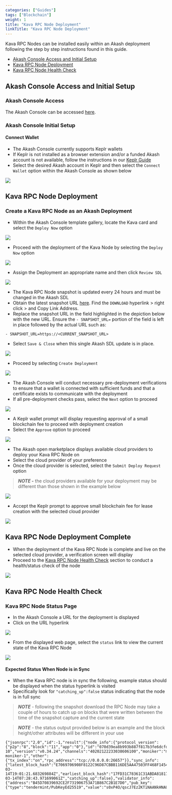 ```yaml
---
categories: ["Guides"]
tags: ["Blockchain"]
weight: 1
title: "Kava RPC Node Deployment"
linkTitle: "Kava RPC Node Deployment"
---
```


Kava RPC Nodes can be installed easily within an Akash deployment following the step by step instructions found in this guide.

- [Akash Console Access and Initial Setup](#akash-console-access-and-initial-setup)
- [Kava RPC Node Deployment](#kava-rpc-node-deployment)
- [Kava RPC Node Health Check](#kava-rpc-node-health-check)

## Akash Console Access and Initial Setup

### Akash Console Access

The Akash Console can be accessed [here](https://console.akash.network/).

### Akash Console Initial Setup

#### Connect Wallet

- The Akash Console currently supports Keplr wallets
- If Keplr is not installed as a browser extension and/or a funded Akash account is not available, follow the instructions in our [Keplr Guide](/docs/docs/getting-started/token-and-wallets/#keplr-wallet)
- Select the desired Akash account in Keplr and then select the `Connect Wallet` option within the Akash Console as shown below

![](../../../assets/akashConsoleWallet.png)

## Kava RPC Node Deployment

### Create a Kava RPC Node as an Akash Deployment

- Within the Akash Console template gallery, locate the Kava card and select the `Deploy Now` option

![](../../../assets/akashConsoleDeployment.png)

- Proceed with the deployment of the Kava Node by selecting the `Deploy Now` option

![](../../../assets/akashConsoleProceedWithDeployment.png)

- Assign the Deployment an appropriate name and then click `Review SDL`

![](../../../assets/akashConsoleEditSDL.png)

- The Kava RPC Node snapshot is updated every 24 hours and must be changed in the Akash SDL
- Obtain the latest snapshot URL [here](https://polkachu.com/tendermint_snapshots/kava). Find the `DOWNLOAD` hyperlink > right click > and Copy Link Address.
- Replace the snapshot URL in the field highlighted in the depiction below with the new URL. Ensure the `- SNAPSHOT_URL=` portion of the field is left in place followed by the actual URL such as:

`- SNAPSHOT_URL=https://<CURRENT_SNAPSHOT_URL>`

- Select `Save & Close` when this single Akash SDL update is in place.

![](../../../assets/akashConsoleSnapshotUpdate.png)

- Proceed by selecting `Create Deployment`&#x20;

![](../../../assets/akashConsoleCreateDeployment.png)

- The Akash Console will conduct necessary pre-deployment verifications to ensure that a wallet is connected with sufficient funds and that a certificate exists to communicate with the deployment
- If all pre-deployment checks pass, select the `Next` option to proceed

![](../../../assets/akashConsolePreflightCheck.png)

- A Keplr wallet prompt will display requesting approval of a small blockchain fee to proceed with deployment creation
- Select the `Approve` option to proceed

![](../../../assets/akashConsoleDeploymentFees.png)

- The Akash open marketplace displays available cloud providers to deploy your Kava RPC Node on
- Select the cloud provider of your preference
- Once the cloud provider is selected, select the `Submit Deploy Request` option

> _**NOTE -**_ the cloud providers available for your deployment may be different than those shown in the example below

![](../../../assets/akashConsoleSelectProvider.png)

- Accept the Keplr prompt to approve small blockchain fee for lease creation with the selected cloud provider

![](../../../assets/akashConsoleLeaseFees.png)

## Kava RPC Node Deployment Complete

- When the deployment of the Kava RPC Node is complete and live on the selected cloud provider, a verification screen will display
- Proceed to the [Kava RPC Node Health Check](#kava-rpc-node-health-check) section to conduct a health/status check of the node

![](../../../assets/akashConsoleLeaseStatus.png)

## Kava RPC Node Health Check

### Kava RPC Node Status Page

- In the Akash Console a URL for the deployment is displayed
- Click on the URL hyperlink

![](../../../assets/akashConsoleDeploymentURI.png)

- From the displayed web page, select the `status` link to view the current state of the Kava RPC Node

![](../../../assets/akashConsoleNodeStatus.png)

#### Expected Status When Node is in Sync

- When the Kava RPC node is in sync the following, example status should be displayed when the status hyperlink is visited
- Specifically look for `"catching_up":false` status indicating that the node is in full sync

> _**NOTE**_ - following the snapshot download the RPC Node may take a couple of hours to catch up on blocks that were written between the time of the snapshot capture and the current state

> _**NOTE**_ - the status output provided below is an example and the block height/other attributes will be different in your use

```
{"jsonrpc":"2.0","id":-1,"result":{"node_info":{"protocol_version":{"p2p":"8","block":"11","app":"0"},"id":"070d39ea8b993b887f817b3fe6dcfd49cdb4bdf4","listen_addr":"tcp://0.0.0.0:26656","network":"kava_2222-10","version":"v0.34.24","channels":"40202122233038606100","moniker":"my-moniker-1","other":{"tx_index":"on","rpc_address":"tcp://0.0.0.0:26657"}},"sync_info":{"latest_block_hash":"E7069706908F8122C96D87CBBB116DE5AA47503FF468F145411B3871D77320E9","latest_app_hash":"580AE91330C0ADA05FA759C5F8C9B57359275EC494C784C8C4018F921A39C856","latest_block_height":"3974035","latest_block_time":"2023-03-14T19:01:21.683269884Z","earliest_block_hash":"17FD31C78361C31ABDA818174062E72D4094E799E90C82996194C6EAC89AAD35","earliest_app_hash":"CCD5D5D23E985B5DDCE0446662EAF26DEBF26DD4EA322DA1789991C9B974B5B0","earliest_block_height":"3967596","earliest_block_time":"2023-03-14T07:28:43.971699061Z","catching_up":false},"validator_info":{"address":"B45D70839692CE2F731906753A71B867C2B1E7D0","pub_key":{"type":"tendermint/PubKeyEd25519","value":"s0xP4O/qscJ7Ez2KTiNAANkHNAUToWEETwvh6Oq0oAw="},"voting_power":"0"}}}
```
